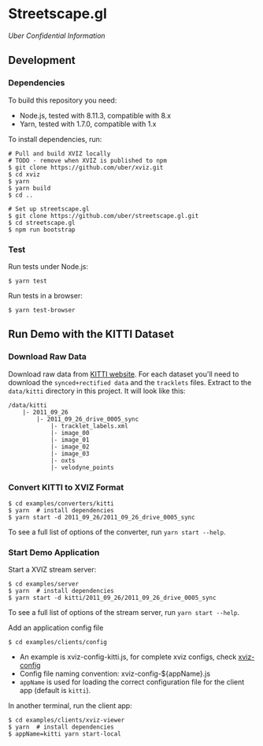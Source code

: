 # Streetscape.gl

*Uber Confidential Information*


## Development

### Dependencies

To build this repository you need:

 - Node.js, tested with 8.11.3, compatible with 8.x
 - Yarn, tested with 1.7.0, compatible with 1.x

To install dependencies, run:

```
# Pull and build XVIZ locally
# TODO - remove when XVIZ is published to npm
$ git clone https://github.com/uber/xviz.git
$ cd xviz
$ yarn
$ yarn build
$ cd ..

# Set up streetscape.gl
$ git clone https://github.com/uber/streetscape.gl.git
$ cd streetscape.gl
$ npm run bootstrap
```

### Test

Run tests under Node.js:

```
$ yarn test
```

Run tests in a browser:

```
$ yarn test-browser
```

## Run Demo with the KITTI Dataset

### Download Raw Data

Download raw data from [KITTI website](http://www.cvlibs.net/datasets/kitti/raw_data.php). For each dataset you'll need to download the `synced+rectified data` and the `tracklets` files. Extract to the `data/kitti` directory in this project. It will look like this:

```
/data/kitti
    |- 2011_09_26
        |- 2011_09_26_drive_0005_sync
            |- tracklet_labels.xml
            |- image_00
            |- image_01
            |- image_02
            |- image_03
            |- oxts
            |- velodyne_points
```

### Convert KITTI to XVIZ Format

```
$ cd examples/converters/kitti
$ yarn  # install dependencies
$ yarn start -d 2011_09_26/2011_09_26_drive_0005_sync
```

To see a full list of options of the converter, run `yarn start --help`.


### Start Demo Application

Start a XVIZ stream server:

```
$ cd examples/server
$ yarn  # install dependencies
$ yarn start -d kitti/2011_09_26/2011_09_26_drive_0005_sync
```

To see a full list of options of the stream server, run `yarn start --help`.

Add an application config file
```
$ cd examples/clients/config
```

- An example is xviz-config-kitti.js, for complete xviz configs, check [xviz-config](https://github.com/uber/xviz/blob/master/docs/api-reference/xviz-configuration.md)
- Config file naming convention: xviz-config-${appName}.js
- `appName` is used for loading the correct configuration file for the client app (default is `kitti`).

In another terminal, run the client app:

```
$ cd examples/clients/xviz-viewer
$ yarn  # install dependencies
$ appName=kitti yarn start-local
```

